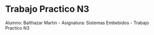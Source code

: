 # Trabajo Practico N3

Alumno: Balthazar Martin - Asignatura: Sistemas Embebidos - Trabajo Practico N3
